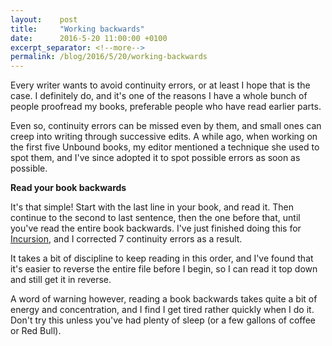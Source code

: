 ```yaml
---
layout:    post
title:     "Working backwards"
date:      2016-5-20 11:00:00 +0100
excerpt_separator: <!--more-->
permalink: /blog/2016/5/20/working-backwards
---
```


Every writer wants to avoid continuity errors, or at least I hope that is the case. I definitely do, and it's one of the reasons I have a whole bunch of people proofread my books, preferable people who have read earlier parts.

Even so, continuity errors can be missed even by them, and small ones can creep into writing through successive edits. A while ago, when working on the first five Unbound books, my editor mentioned a technique she used to spot them, and I've since adopted it to spot possible errors as soon as possible.

<!--more-->
**Read your book backwards**

It's that simple! Start with the last line in your book, and read it. Then continue to the second to last sentence, then the one before that, until you've read the entire book backwards. I've just finished doing this for [Incursion](/2016/3/24/incursion-and-the-road-ahead.html), and I corrected 7 continuity errors as a result.

It takes a bit of discipline to keep reading in this order, and I've found that it's easier to reverse the entire file before I begin, so I can read it top down and still get it in reverse.

A word of warning however, reading a book backwards takes quite a bit of energy and concentration, and I find I get tired rather quickly when I do it. Don't try this unless you've had plenty of sleep (or a few gallons of coffee or Red Bull).